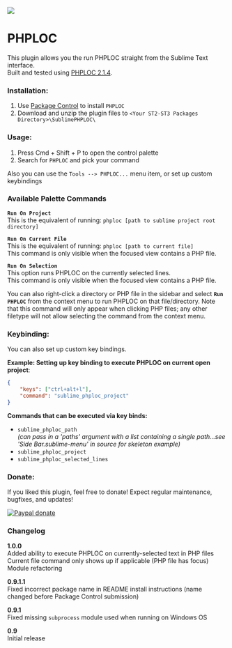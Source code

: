 ![](https://img.shields.io/badge/version-1.0.0-blue.svg)

PHPLOC
===============

This plugin allows you the run PHPLOC straight from the Sublime Text interface.  
Built and tested using [PHPLOC 2.1.4](https://github.com/sebastianbergmann/phploc).


### Installation:
1. Use [Package Control](https://packagecontrol.io/installation) to install `PHPLOC`
2. Download and unzip the plugin files to `<Your ST2-ST3 Packages Directory>\SublimePHPLOC\`


### Usage:
1. Press Cmd + Shift + P to open the control palette
2. Search for `PHPLOC` and pick your command

Also you can use the `Tools --> PHPLOC...` menu item, or set up custom keybindings


### Available Palette Commands
**`Run On Project`**  
This is the equivalent of running:  `phploc [path to sublime project root directory]`

**`Run On Current File`**  
This is the equivalent of running:  `phploc [path to current file]`  
This command is only visible when the focused view contains a PHP file.

**`Run On Selection`**  
This option runs PHPLOC on the currently selected lines.  
This command is only visible when the focused view contains a PHP file.

You can also right-click a directory or PHP file in the sidebar and select **`Run PHPLOC`** from the context menu to run PHPLOC on that file/directory.  Note that this command will only appear when clicking PHP files; any other filetype will not allow selecting the command from the context menu.


### Keybinding:
You can also set up custom key bindings.

**Example: Setting up key binding to execute PHPLOC on current open project**:
```json
{
    "keys": ["ctrl+alt+l"],
    "command": "sublime_phploc_project"
}
```

**Commands that can be executed via key binds:**  
- `sublime_phploc_path`  
    *(can pass in a 'paths' argument with a list containing a single path...see 'Side Bar.sublime-menu' in source for skeleton example)*  
- `sublime_phploc_project`  
- `sublime_phploc_selected_lines`

### Donate:
If you liked this plugin, feel free to donate! Expect regular maintenance, bugfixes, and updates!

[![Paypal donate](https://www.paypalobjects.com/en_US/i/btn/btn_donate_LG.gif)](https://www.paypal.me/JLueken)


### Changelog

**1.0.0**  
Added ability to execute PHPLOC on currently-selected text in PHP files  
Current file command only shows up if applicable (PHP file has focus)  
Module refactoring  

**0.9.1.1**  
Fixed incorrect package name in README install instructions (name changed before Package Control submission)

**0.9.1**  
Fixed missing `subprocess` module used when running on Windows OS

**0.9**  
Initial release